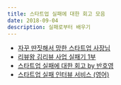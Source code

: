 ```yaml
---
title: 스타트업 실패에 대한 회고 모음
date: 2018-09-04
description: 실패로부터 배우기
---
```


* [자꾸 딴짓해서 망한 스타트업 사장님](https://storyfunding.daum.net/episode/39733)
* [리뷰왕 김리뷰 사업 실패기 1부](https://outstanding.kr/kimreview1st20180829/)
* [스타트업 실패에 대한 회고 by 반호영](https://brunch.co.kr/@dukelung/26)
* [스타트업 실패 인터뷰 서비스 (영어)](https://www.failory.com/)